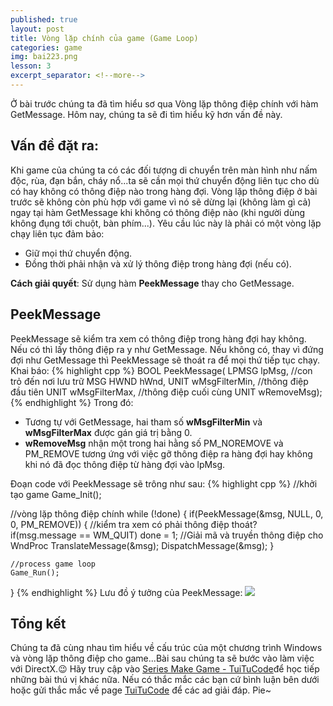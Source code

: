 ```yaml
---
published: true
layout: post
title: Vòng lặp chính của game (Game Loop)
categories: game
img: bai223.png
lesson: 3
excerpt_separator: <!--more-->
---
```

Ở bài trước chúng ta đã tìm hiểu sơ qua Vòng lặp thông điệp chính với hàm GetMessage. Hôm nay, chúng ta sẽ đi tìm hiểu kỹ hơn vấn đề này.
<!--more-->
## Vấn đề đặt ra:
Khi game của chúng ta có các đối tượng di chuyển trên màn hình như nấm độc, rùa, đạn bắn, cháy nổ...ta sẽ cần mọi thứ chuyển động liên tục cho dù có hay không có thông điệp nào trong hàng đợi. Vòng lặp thông điệp ở bài trước sẽ không còn phù hợp với game vì nó sẽ dừng lại (không làm gì cả) ngay tại hàm GetMessage khi không có thông điệp nào (khi người dùng không đụng tới chuột, bàn phím...). Yêu cầu lúc này là phải có một vòng lặp chạy liên tục đảm bảo:
- Giữ mọi thứ chuyển động.
- Đồng thời phải nhận và xử lý thông điệp trong hàng đợi (nếu có).

**Cách giải quyết**: Sử dụng hàm **PeekMessage** thay cho GetMessage.
## PeekMessage
PeekMessage sẽ kiểm tra xem có thông điệp trong hàng đợi hay không. Nếu có thì lấy thông điệp ra y như GetMessage. Nếu không có, thay vì đứng đợi như GetMessage thì PeekMessage sẽ thoát ra để mọi thứ tiếp tục chạy.
Khai báo:
{% highlight cpp %}
BOOL PeekMessage(
	LPMSG lpMsg, //con trỏ đến nơi lưu trữ MSG
    HWND hWnd,
    UNIT wMsgFilterMin, //thông điệp đầu tiên
    UNIT wMsgFilterMax, //thông điệp cuối cùng
    UNIT wRemoveMsg);
{% endhighlight %}
Trong đó:
- Tương tự với GetMessage, hai tham số **wMsgFilterMin** và **wMsgFilterMax** được gán giá trị bằng 0.
- **wRemoveMsg** nhận một trong hai hằng số PM_NOREMOVE và PM_REMOVE tương ứng với việc gỡ thông điệp ra hàng đợi hay không khi nó đã đọc thông điệp từ hàng đợi vào lpMsg.

Đoạn code với PeekMessage sẽ trông như sau:
{% highlight cpp %}
//khởi tạo game
Game_Init();

//vòng lặp thông điệp chính
while (!done)
{
	if(PeekMessage(&msg, NULL, 0, 0, PM_REMOVE))
    {
    	//kiểm tra xem có phải thông điệp thoát?
        if(msg.message == WM_QUIT)
        	done = 1;
        //Giải mã và truyền thông điệp cho WndProc
        TranslateMessage(&msg);
        DispatchMessage(&msg);
    }
    
    //process game loop
    Game_Run();
}
{% endhighlight %}
Lưu đồ ý tưởng của PeekMessage:
![](https://1.bp.blogspot.com/-EZktX1_uIUU/XSqkMSBEkNI/AAAAAAAAECY/cmutgz3b0xQHJXw7rNXBkjZ9nFqAwrkgACLcBGAs/s1600/PeekMess.PNG)

## Tổng kết
Chúng ta đã cùng nhau tìm hiểu về cấu trúc của một chương trình Windows và vòng lặp thông điệp cho game...Bài sau chúng ta sẽ bước vào làm việc với DirectX.😉 Hãy truy cập vào [Series Make Game - TuiTuCode](https://tuitucode.github.io/cpp/game/)để học tiếp những bài thú vị khác nữa. Nếu có thắc mắc các bạn cứ bình luận bên dưới hoặc gửi thắc mắc về page [TuiTuCode](https://www.facebook.com/shareAboutIT/) để các ad giải đáp. Pie~
